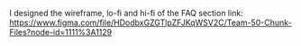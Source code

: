I designed the wireframe, lo-fi and hi-fi of the FAQ section
link: https://www.figma.com/file/HDodbxGZGTlpZFJKqWSV2C/Team-50-Chunk-Files?node-id=1111%3A1129
